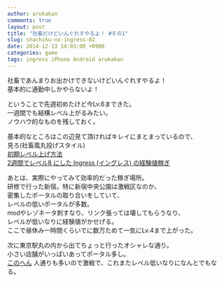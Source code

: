```yaml
---
author: arukakan
comments: true
layout: post
title: "社畜だけどいんぐれすやるよ！ #その1"
slug: shachiku-no-ingress-02
date: 2014-12-13 14:03:08 +0900
categories: game
tags: ingress iPhone Android arukakan
---
```


<!-- more -->

社畜であんまりお出かけできないけどいんぐれすやるよ！  
基本的に通勤中しかやらないよ！  

ということで先週初めたけど今Lv.6まできた。  
一週間でも結構レベル上がるみたい。  
ノウハウ的なものを残しておく。

基本的なところはこの辺見て頂ければキレイにまとまっているので、  
見ろ(社畜風丸投げスタイル)  
[初期レベル上げ方法](http://ingressjp.blogspot.jp/2014/03/blog-post_3224.html)  
[2週間でレベル8 にした Ingress (イングレス) の経験値稼ぎ](http://www.nire.com/2014/08/ingress-level-8-2-weeks/)  

あとは、実際にやってみて効率的だった稼ぎ場所。  
研修で行った新宿。特に新宿中央公園は激戦区なのか、  
密集したポータルの取り合いをしていて、  
レベルの低いポータルが多数。  
modやレゾネータ刺すなり、リンク張っては壊してもらうなり、  
レベルが低いなりに経験値がかせげる。  
ここで昼休み一時間くらいでに数万ためて一気にLv.4まで上がった。

次に東京駅丸の内から出てちょっと行ったオシャレな通り。  
小さい店舗がいっぱいあってポータル多し。  
[このへん](https://www.google.co.jp/maps/dir//35.6805975,139.7630101/@35.6808023,139.7621518,17z)
人通りも多いので激戦で、これまたレベル低いなりになんとでもなる。


